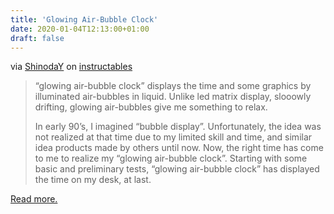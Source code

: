 ```yaml
---
title: 'Glowing Air-Bubble Clock'
date: 2020-01-04T12:13:00+01:00
draft: false
---
```


via [ShinodaY](https://www.instructables.com/member/ShinodaY/) on [instructables](https://www.instructables.com/id/Glowing-Air-Bubble-Clock-Powerd-by-ESP8266/)

> “glowing air-bubble clock” displays the time and some graphics by illuminated air-bubbles in liquid. Unlike led matrix display, slooowly drifting, glowing air-bubbles give me something to relax.
> 
> In early 90’s, I imagined “bubble display”. Unfortunately, the idea was not realized at that time due to my limited skill and time, and similar idea products made by others until now. Now, the right time has come to me to realize my “glowing air-bubble clock”. Starting with some basic and preliminary tests, “glowing air-bubble clock” has displayed the time on my desk, at last.

[Read more.](https://www.instructables.com/member/ShinodaY/)